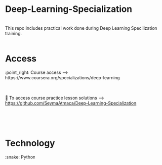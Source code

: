 # Deep-Learning-Specialization 

<br> This repo includes practical work done during Deep Learning Specilization training. <br><br>

<h1> Access </h1>
:point_right: Course access --> https://www.coursera.org/specializations/deep-learning 

<br><br>
:eyes: To access course practice lesson solutions --> https://github.com/SeymaAtmaca/Deep-Learning-Specialization

<br>
<br> <br> 

<h1>Technology </h1> 
:snake: Python 

<br>
